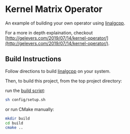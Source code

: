 # Kernel Matrix Operator

An example of building your own operator using [linalgcpp](https://github.com/gelever/linalgcpp).

For a more in depth explaination, checkout [http://gelevers.com/2019/07/14/kernel-operator/](http://gelevers.com/2019/07/14/kernel-operator/).

## Build Instructions
Follow directions to build  [linalgcpp](https://github.com/gelever/linalgcpp) on your system.

Then, to build this project, from the top project directory:

run the [build script](config/setup.sh):
``` sh
sh config/setup.sh 
```
or run CMake manually:
```sh
mkdir build
cd build
cmake ..
```
